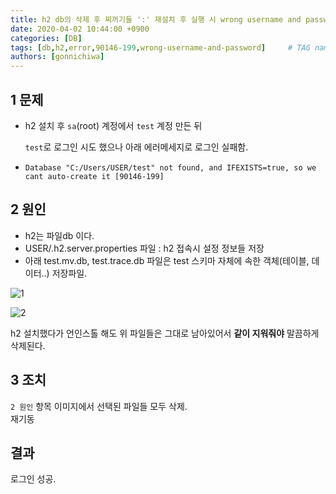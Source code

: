 ```yaml
---
title: h2 db의 삭제 후 찌꺼기들 ':' 재설치 후 실행 시 wrong username and password
date: 2020-04-02 10:44:00 +0900
categories: [DB]
tags: [db,h2,error,90146-199,wrong-username-and-password]     # TAG names should always be lowercase
authors: [gonnichiwa]
---
```


## 1 문제
- h2 설치 후 `sa`(root) 계정에서 `test` 계정 만든 뒤

  `test`로 로그인 시도 했으나 아래 에러메세지로 로그인 실패함.

- `Database "C:/Users/USER/test" not found, and IFEXISTS=true, so we cant auto-create it [90146-199]`


## 2 원인
- h2는 파일db 이다.
- USER/.h2.server.properties 파일 : h2 접속시 설정 정보들 저장
- 아래 test.mv.db, test.trace.db 파일은 test 스키마 자체에 속한 객체(테이블, 데이터..) 저장파일.

![1](https://onedrive.live.com/embed?resid=89DC3AD954E2A8C2%2116388&authkey=%21AN094XMBMzLWoC0&width=591&height=30 "h2.server.properties")

![2](https://onedrive.live.com/embed?resid=89DC3AD954E2A8C2%2116387&authkey=%21ACqpxZjkK0JBx7s&width=602&height=73)

h2 설치했다가 언인스톨 해도 위 파일들은 그대로 남아있어서
**같이 지워줘야** 말끔하게 삭제된다.


## 3 조치

`2 원인` 항목 이미지에서 선택된 파일들 모두 삭제.  
재기동

## 결과

로그인 성공.